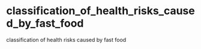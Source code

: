 # classification_of_health_risks_caused_by_fast_food
classification of health risks caused by fast food
